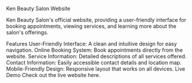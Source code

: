 Ken Beauty Salon Website

Ken Beauty Salon's official website, providing a user-friendly interface for booking appointments, viewing services, and learning more about the salon's offerings.

Features
User-Friendly Interface: A clean and intuitive design for easy navigation.
Online Booking System: Book appointments directly from the website.
Service Information: Detailed descriptions of all services offered.
Contact Information: Easily accessible contact details and location map.
Mobile-Friendly Design: Responsive layout that works on all devices.
Live Demo
Check out the live website here.
